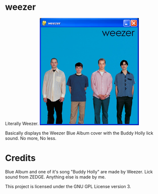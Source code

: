 # weezer
Literally Weezer. 
![image info](./res/screenshot.png)

Basically displays the Weezer Blue Album cover with the Buddy Holly lick sound. No more, No less.
# Credits
Blue Album and one of it's song "Buddy Holly" are made by Weezer.
Lick sound from ZEDGE.
Anything else is made by me.

This project is licensed under the GNU GPL License version 3.

